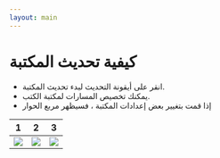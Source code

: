 ```yaml
---
layout: main
---
```


# كيفية تحديث المكتبة

* انقر على أيقونة التحديث لبدء تحديث المكتبة.
* يمكنك تخصيص المسارات لمكتبة الكتب.
* إذا قمت بتغيير بعض إعدادات المكتبة ، فسيظهر مربع الحوار

|1|2|3|
|-|-|-|
|![](1.png)|![](2.png)|![](3.png)|
